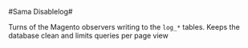 #Sama Disablelog#

Turns of the Magento observers writing to the `log_*` tables.
Keeps the database clean and limits queries per page view